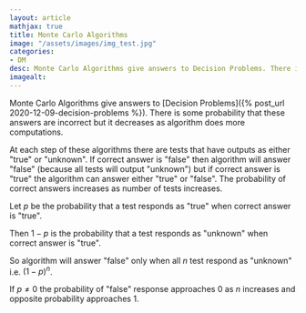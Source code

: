 ```yaml
---
layout: article
mathjax: true
title: Monte Carlo Algorithms
image: "/assets/images/img_test.jpg"
categories:
- DM
desc: Monte Carlo Algorithms give answers to Decision Problems. There is some probability that these answers are incorrect but it decreases as algorithm does more computations. 
imagealt: 
---
```


Monte Carlo Algorithms give answers to [Decision Problems]({% post_url 2020-12-09-decision-problems %}). There is some probability that these answers are incorrect but it decreases as algorithm does more computations.

At each step of these algorithms there are tests that have outputs as either "true" or "unknown". 
If correct answer is "false" then algorithm will answer "false" (because all tests will output "unknown") but if correct answer is "true" the algorithm can answer either "true" or "false". 
The probability of correct answers increases as number of tests increases.

Let $p$ be the probability that a test responds as "true" when correct answer is "true".

































































































































































































































































































































































Then $1-p$ is the probability that a test responds as "unknown" when correct answer is "true".

































































































































































































































































































































































So algorithm will answer "false" only when all $n$ test respond as "unknown" i.e. $({1-p})^n$.

































































































































































































































































































































































If $p \neq 0$ the probability of "false" response approaches 0 as $n$ increases and opposite probability approaches 1.


































































































































































































































































































































































